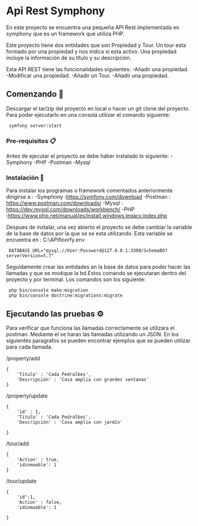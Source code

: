 # Api Rest Symphony

En este proyecto se encuentra una pequeña API Rest implementada en symphony que es un framework que utiliza PHP.

Este proyecto tiene dos entidades que son Propiedad y Tour. Un tour esta formado por una propiedad y nos indica si esta activo. Una propiedad incluye la información de su título y su descripción.

Esta API REST tiene las funcionalidades siguientes:
    -Añadir una propiedad. 
    -Modificar una propiedad.
    -Añadir un Tour.
    -Añadir una propiedad. 

## Comenzando 🚀

Descargar el tar/zip del proyecto en local o hacer un git clone del proyecto.
Para poder ejecutarlo en una consola utilizar el comando siguiente:

```
 symfony server:start
```

### Pre-requisitos 📋

Antes de ejecutar el proyecto se debe haber instalado lo siguiente:
    -Symphony
    -PHP 
    -Postman
    -Mysql

### Instalación 🔧
Para instalar los programas o framework comentados anteriormente dirigirse a :
    -Symphony :https://symfony.com/download
    -Postman : https://www.postman.com/downloads/
    -Mysql : https://dev.mysql.com/downloads/workbench/
    -PHP :https://www.php.net/manual/es/install.windows.legacy.index.php

Despues de instalar, una vez abierto el proyecto se debe cambiar la variable de la base de datos por la que se se esta utilizando.
Esta variable se encuentra en :  C:\APIfloorfy\.env

```
 DATABASE_URL="mysql://User:Password@127.0.0.1:3308/SchemaBD?serverVersion=5.7"

```

Seguidamente crear las entidades en la base de datos para poder hacer las llamadas y que se modique la bd.Estos comando se ejecutaran dentro del proyecto y por terminal. Los comandos son los siguiente:

```
 php bin/console make:migration
 php bin/console doctrine:migrations:migrate

```

## Ejecutando las pruebas ⚙️

Para verificar que funciona las llamadas correctamente se utilizara el postman. Mediante el se haran las llamadas utilizando un JSON. En los siguientes paragrafos se pueden encontrar ejemplos que se pueden utilizar para cada llamada.

/property/add

```
{
    'Titulo' : 'Cada Pedralbes',
    'Descripción' : 'Casa amplia con grandes ventanas'
}

```

/property/update

```
{
    'id' : 1,
    'Titulo' : 'Cada Pedralbes',
    'Descripción' : 'Casa amplia con jardín'
    
}

```

/tour/add

```
{
    'Action' : true,
    'idinmueble': 1
}

```

/tour/update

```
{
    'id':1,
    'Action' : false,
    'idinmueble': 1
    
}

```



